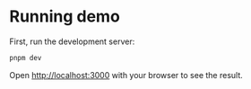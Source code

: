 # Running demo

First, run the development server:

```bash
pnpm dev
```

Open [http://localhost:3000](http://localhost:3000) with your browser to see the result.
